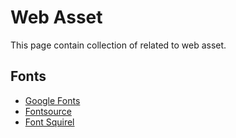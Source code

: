 # Web Asset

This page contain collection of related to web asset.

## Fonts

- [Google Fonts](https://fonts.google.com/)
- [Fontsource](https://fontsource.org/)
- [Font Squirel](https://www.fontsquirrel.com/)
